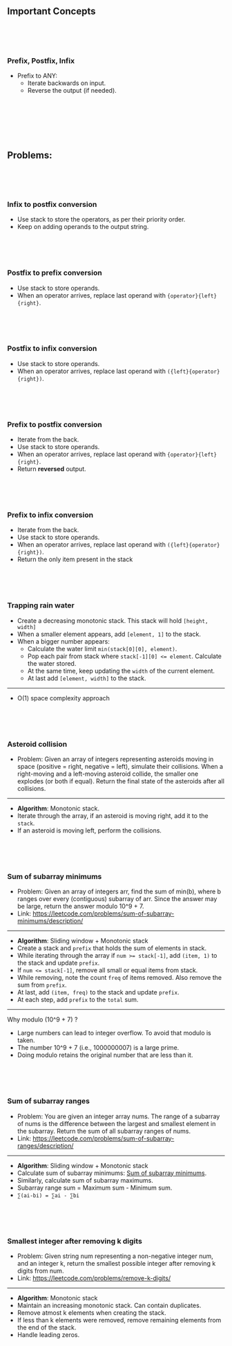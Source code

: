 ## Important Concepts

<br>
<br>
<br>

### Prefix, Postfix, Infix
- Prefix to ANY:
    - Iterate backwards on input.
    - Reverse the output (if needed).

<br>
<br>
<br>
<br>
<br>

## Problems:

<br>
<br>
<br>

### Infix to postfix conversion
- Use stack to store the operators, as per their priority order.
- Keep on adding operands to the output string.

<br>
<br>
<br>

### Postfix to prefix conversion
- Use stack to store operands.
- When an operator arrives, replace last operand with `{operator}{left}{right}`.

<br>
<br>
<br>

### Postfix to infix conversion
- Use stack to store operands.
- When an operator arrives, replace last operand with `({left}{operator}{right})`.

<br>
<br>
<br>

### Prefix to postfix conversion
- Iterate from the back.
- Use stack to store operands.
- When an operator arrives, replace last operand with `{operator}{left}{right}`.
- Return **reversed** output.

<br>
<br>
<br>

### Prefix to infix conversion
- Iterate from the back.
- Use stack to store operands.
- When an operator arrives, replace last operand with `({left}{operator}{right})`.
- Return the only item present in the stack

<br>
<br>
<br>

### Trapping rain water
- Create a decreasing monotonic stack. This stack will hold `[height, width]`
- When a smaller element appears, add `[element, 1]` to the stack.
- When a bigger number appears:
    - Calculate the water limit `min(stack[0][0], element)`.
    - Pop each pair from stack where `stack[-1][0] <= element`. Calculate the water stored.
    - At the same time, keep updating the `width` of the current element.
    - At last add `[element, width]` to the stack.

---

- O(1) space complexity approach
 
<br>
<br>
<br>

### Asteroid collision

- Problem: Given an array of integers representing asteroids moving in space (positive = right, negative = left), simulate their collisions. When a right-moving and a left-moving asteroid collide, the smaller one explodes (or both if equal). Return the final state of the asteroids after all collisions.

---

- **Algorithm**: Monotonic stack.
- Iterate through the array, if an asteroid is moving right, add it to the `stack`.
- If an asteroid is moving left, perform the collisions.

<br>
<br>
<br>

### Sum of subarray minimums

- Problem: Given an array of integers arr, find the sum of min(b), where b ranges over every (contiguous) subarray of arr. Since the answer may be large, return the answer modulo 10^9 + 7.
- Link: https://leetcode.com/problems/sum-of-subarray-minimums/description/

---

- **Algorithm**: Sliding window + Monotonic stack
- Create a stack and `prefix` that holds the sum of elements in stack.
- While iterating through the array if `num >= stack[-1]`, add `(item, 1)` to the stack and update `prefix`.
- If `num <= stack[-1]`, remove all small or equal items from stack.
- While removing, note the count `freq` of items removed. Also remove the sum from `prefix`.
- At last, add `(item, freq)` to the stack and update `prefix`.
- At each step, add `prefix` to the `total` sum.

---

Why modulo (10^9 + 7) ?
- Large numbers can lead to integer overflow. To avoid that modulo is taken.
- The number 10^9 + 7 (i.e., 1000000007) is a large prime.
- Doing modulo retains the original number that are less than it.

<br>
<br>
<br>

### Sum of subarray ranges

- Problem: You are given an integer array nums. The range of a subarray of nums is the difference between the largest and smallest element in the subarray. Return the sum of all subarray ranges of nums.
- Link: https://leetcode.com/problems/sum-of-subarray-ranges/description/

---

- **Algorithm**: Sliding window + Monotonic stack
- Calculate sum of subarray minimums: [Sum of subarray minimums](#sum-of-subarray-minimums).
- Similarly, calculate sum of subarray maximums.
- Subarray range sum = Maximum sum - Minimum sum.
- `∑(ai​-bi​) = ∑ai ​- ∑bi`

<br>
<br>
<br>

### Smallest integer after removing k digits

- Problem: Given string num representing a non-negative integer num, and an integer k, return the smallest possible integer after removing k digits from num.
- Link: https://leetcode.com/problems/remove-k-digits/

---

- **Algorithm**: Monotonic stack
- Maintain an increasing monotonic stack. Can contain duplicates.
- Remove atmost k elements when creating the stack.
- If less than k elements were removed, remove remaining elements from the end of the stack.
- Handle leading zeros.
